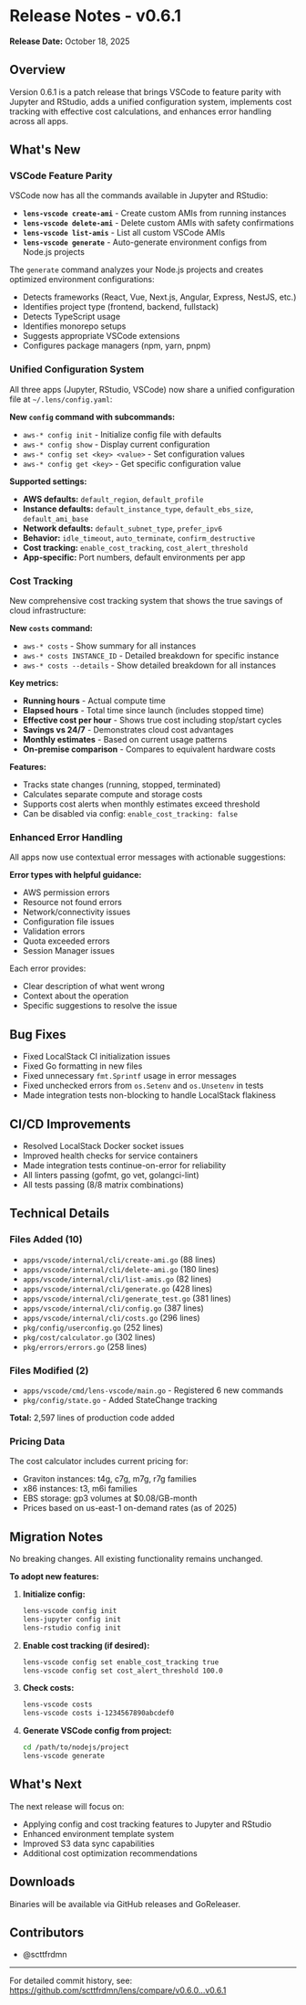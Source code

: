 # Release Notes - v0.6.1

**Release Date:** October 18, 2025

## Overview

Version 0.6.1 is a patch release that brings VSCode to feature parity with Jupyter and RStudio, adds a unified configuration system, implements cost tracking with effective cost calculations, and enhances error handling across all apps.

## What's New

### VSCode Feature Parity

VSCode now has all the commands available in Jupyter and RStudio:

- **`lens-vscode create-ami`** - Create custom AMIs from running instances
- **`lens-vscode delete-ami`** - Delete custom AMIs with safety confirmations
- **`lens-vscode list-amis`** - List all custom VSCode AMIs
- **`lens-vscode generate`** - Auto-generate environment configs from Node.js projects

The `generate` command analyzes your Node.js projects and creates optimized environment configurations:
- Detects frameworks (React, Vue, Next.js, Angular, Express, NestJS, etc.)
- Identifies project type (frontend, backend, fullstack)
- Detects TypeScript usage
- Identifies monorepo setups
- Suggests appropriate VSCode extensions
- Configures package managers (npm, yarn, pnpm)

### Unified Configuration System

All three apps (Jupyter, RStudio, VSCode) now share a unified configuration file at `~/.lens/config.yaml`:

**New `config` command with subcommands:**
- `aws-* config init` - Initialize config file with defaults
- `aws-* config show` - Display current configuration
- `aws-* config set <key> <value>` - Set configuration values
- `aws-* config get <key>` - Get specific configuration value

**Supported settings:**
- **AWS defaults:** `default_region`, `default_profile`
- **Instance defaults:** `default_instance_type`, `default_ebs_size`, `default_ami_base`
- **Network defaults:** `default_subnet_type`, `prefer_ipv6`
- **Behavior:** `idle_timeout`, `auto_terminate`, `confirm_destructive`
- **Cost tracking:** `enable_cost_tracking`, `cost_alert_threshold`
- **App-specific:** Port numbers, default environments per app

### Cost Tracking

New comprehensive cost tracking system that shows the true savings of cloud infrastructure:

**New `costs` command:**
- `aws-* costs` - Show summary for all instances
- `aws-* costs INSTANCE_ID` - Detailed breakdown for specific instance
- `aws-* costs --details` - Show detailed breakdown for all instances

**Key metrics:**
- **Running hours** - Actual compute time
- **Elapsed hours** - Total time since launch (includes stopped time)
- **Effective cost per hour** - Shows true cost including stop/start cycles
- **Savings vs 24/7** - Demonstrates cloud cost advantages
- **Monthly estimates** - Based on current usage patterns
- **On-premise comparison** - Compares to equivalent hardware costs

**Features:**
- Tracks state changes (running, stopped, terminated)
- Calculates separate compute and storage costs
- Supports cost alerts when monthly estimates exceed threshold
- Can be disabled via config: `enable_cost_tracking: false`

### Enhanced Error Handling

All apps now use contextual error messages with actionable suggestions:

**Error types with helpful guidance:**
- AWS permission errors
- Resource not found errors
- Network/connectivity issues
- Configuration file issues
- Validation errors
- Quota exceeded errors
- Session Manager issues

Each error provides:
- Clear description of what went wrong
- Context about the operation
- Specific suggestions to resolve the issue

## Bug Fixes

- Fixed LocalStack CI initialization issues
- Fixed Go formatting in new files
- Fixed unnecessary `fmt.Sprintf` usage in error messages
- Fixed unchecked errors from `os.Setenv` and `os.Unsetenv` in tests
- Made integration tests non-blocking to handle LocalStack flakiness

## CI/CD Improvements

- Resolved LocalStack Docker socket issues
- Improved health checks for service containers
- Made integration tests continue-on-error for reliability
- All linters passing (gofmt, go vet, golangci-lint)
- All tests passing (8/8 matrix combinations)

## Technical Details

### Files Added (10)
- `apps/vscode/internal/cli/create-ami.go` (88 lines)
- `apps/vscode/internal/cli/delete-ami.go` (180 lines)
- `apps/vscode/internal/cli/list-amis.go` (82 lines)
- `apps/vscode/internal/cli/generate.go` (428 lines)
- `apps/vscode/internal/cli/generate_test.go` (381 lines)
- `apps/vscode/internal/cli/config.go` (387 lines)
- `apps/vscode/internal/cli/costs.go` (296 lines)
- `pkg/config/userconfig.go` (252 lines)
- `pkg/cost/calculator.go` (302 lines)
- `pkg/errors/errors.go` (258 lines)

### Files Modified (2)
- `apps/vscode/cmd/lens-vscode/main.go` - Registered 6 new commands
- `pkg/config/state.go` - Added StateChange tracking

**Total:** 2,597 lines of production code added

### Pricing Data
The cost calculator includes current pricing for:
- Graviton instances: t4g, c7g, m7g, r7g families
- x86 instances: t3, m6i families
- EBS storage: gp3 volumes at $0.08/GB-month
- Prices based on us-east-1 on-demand rates (as of 2025)

## Migration Notes

No breaking changes. All existing functionality remains unchanged.

**To adopt new features:**

1. **Initialize config:**
   ```bash
   lens-vscode config init
   lens-jupyter config init
   lens-rstudio config init
   ```

2. **Enable cost tracking (if desired):**
   ```bash
   lens-vscode config set enable_cost_tracking true
   lens-vscode config set cost_alert_threshold 100.0
   ```

3. **Check costs:**
   ```bash
   lens-vscode costs
   lens-vscode costs i-1234567890abcdef0
   ```

4. **Generate VSCode config from project:**
   ```bash
   cd /path/to/nodejs/project
   lens-vscode generate
   ```

## What's Next

The next release will focus on:
- Applying config and cost tracking features to Jupyter and RStudio
- Enhanced environment template system
- Improved S3 data sync capabilities
- Additional cost optimization recommendations

## Downloads

Binaries will be available via GitHub releases and GoReleaser.

## Contributors

- @scttfrdmn

---

For detailed commit history, see: https://github.com/scttfrdmn/lens/compare/v0.6.0...v0.6.1
